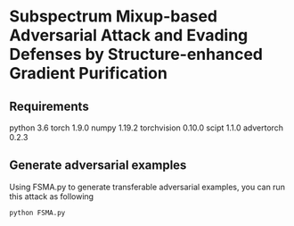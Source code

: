 # Subspectrum Mixup-based Adversarial Attack and Evading Defenses by Structure-enhanced Gradient Purification

## Requirements

python 3.6
torch 1.9.0
numpy 1.19.2
torchvision 0.10.0
scipt 1.1.0
advertorch 0.2.3


## Generate adversarial examples

Using FSMA.py to generate transferable adversarial examples, you can run this attack as following
```python
python FSMA.py
